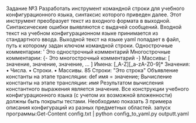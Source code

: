 Задание №3
Разработать инструмент командной строки для учебного конфигурационного
языка, синтаксис которого приведен далее. Этот инструмент преобразует текст из
входного формата в выходной. Синтаксические ошибки выявляются с выдачей
сообщений.
Входной текст на учебном конфигурационном языке принимается из
стандартного ввода. Выходной текст на языке yaml попадает в файл, путь к
которому задан ключом командной строки.
Однострочные комментарии:
' Это однострочный комментарий
Многострочные комментарии:
{-
Это многострочный
комментарий
-}
Массивы:
[ значение, значение, значение, ... ]
Имена:
[_A-Z][_a-zA-Z0-9]*
Значения:
• Числа.
• Строки.
• Массивы.
85
Строки:
"Это строка"
Объявление константы на этапе трансляции:
def имя = значение;
Вычисление константы на этапе трансляции:
$имя$
Результатом вычисления константного выражения является значение.
Все конструкции учебного конфигурационного языка (с учетом их
возможной вложенности) должны быть покрыты тестами. Необходимо показать 3
примера описания конфигураций из разных предметных областей.
запуск программы:Get-Content config.txt | python config_to_yaml.py outputt.yaml
